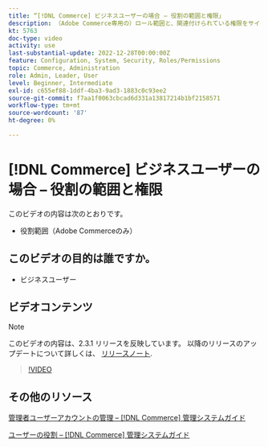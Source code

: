 ```yaml
---
title: “[!DNL Commerce] ビジネスユーザーの場合 – 役割の範囲と権限」
description: （Adobe Commerce専用の）ロール範囲と、関連付けられている権限をサイトまたはストア別に定義する方法を説明します。
kt: 5763
doc-type: video
activity: use
last-substantial-update: 2022-12-28T00:00:00Z
feature: Configuration, System, Security, Roles/Permissions
topic: Commerce, Administration
role: Admin, Leader, User
level: Beginner, Intermediate
exl-id: c655ef88-1ddf-4ba3-9ad3-1883c0c93ee2
source-git-commit: f7aa1f0063cbcad6d331a13817214b1bf2158571
workflow-type: tm+mt
source-wordcount: '87'
ht-degree: 0%

---
```


# [!DNL Commerce] ビジネスユーザーの場合 – 役割の範囲と権限

このビデオの内容は次のとおりです。

- 役割範囲（Adobe Commerceのみ）

## このビデオの目的は誰ですか。

- ビジネスユーザー

## ビデオコンテンツ

>[!NOTE]
>
>このビデオの内容は、2.3.1 リリースを反映しています。 以降のリリースのアップデートについて詳しくは、 [リリースノート](https://experienceleague.adobe.com/docs/commerce-operations/release/notes/overview.html).

>[!VIDEO](https://video.tv.adobe.com/v/35948?quality=12&learn=on)

## その他のリソース

[管理者ユーザーアカウントの管理 –  [!DNL Commerce] 管理システムガイド](https://experienceleague.adobe.com/docs/commerce-admin/systems/user-accounts/permissions-users-all.html)

[ユーザーの役割 –  [!DNL Commerce] 管理システムガイド](https://experienceleague.adobe.com/docs/commerce-admin/systems/user-accounts/permissions-user-roles.html)

